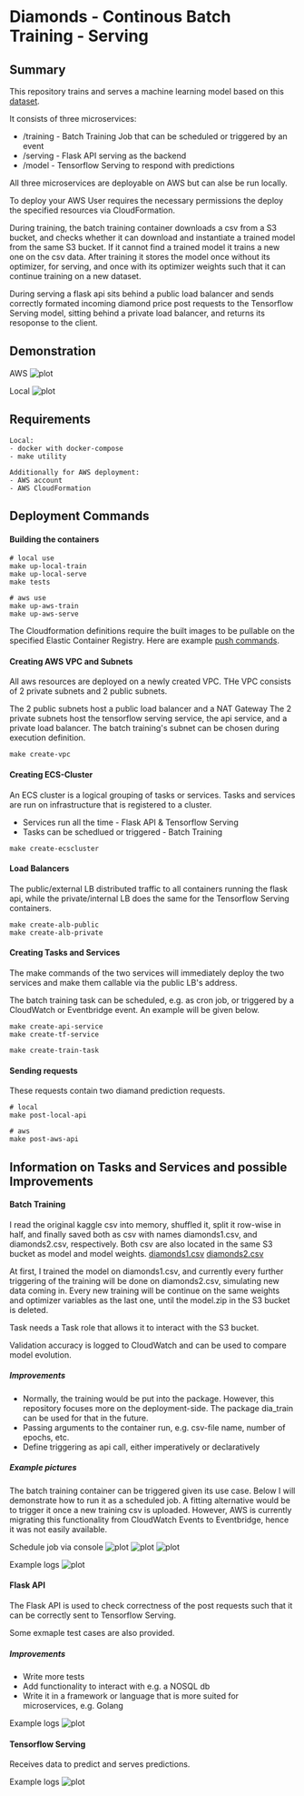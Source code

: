 # Diamonds - Continous Batch Training - Serving

## Summary
This repository trains and serves a machine learning model based on this [dataset](https://www.kaggle.com/shivam2503/diamonds).

It consists of three microservices:
- /training - Batch Training Job that can be scheduled or triggered by an event
- /serving - Flask API serving as the backend
- /model - Tensorflow Serving to respond with predictions

All three microservices are deployable on AWS but can alse be run locally.

To deploy your AWS User requires the necessary permissions the deploy the specified resources via CloudFormation.

During training, the batch training container downloads a csv from a S3 bucket, and checks whether it can download and instantiate a trained model from the same S3 bucket. If it cannot find a trained model it trains a new one on the csv data.
After training it stores the model once without its optimizer, for serving, and once with its optimizer weights such that it can continue training on a new dataset. 

During serving a flask api sits behind a public load balancer and sends correctly formated incoming diamond price post requests to the Tensorflow Serving model, sitting behind a private load balancer, and returns its resoponse to the client.

## Demonstration
AWS
![plot](./demo-aws.png)

Local
![plot](./demo-local.png)

## Requirements

    Local:
    - docker with docker-compose
    - make utility

    Additionally for AWS deployment:
    - AWS account
    - AWS CloudFormation

## Deployment Commands

#### Building the containers
```
# local use
make up-local-train
make up-local-serve
make tests

# aws use
make up-aws-train
make up-aws-serve
```

The Cloudformation definitions require the built images to be pullable on the specified Elastic Container Registry.
Here are example [push commands](https://docs.aws.amazon.com/AmazonECR/latest/userguide/docker-push-ecr-image.html).

#### Creating AWS VPC and Subnets
All aws resources are deployed on a newly created VPC.
THe VPC consists of 2 private subnets and 2 public subnets.

The 2 public subnets host a public load balancer and a NAT Gateway
The 2 private subnets host the tensorflow serving service, the api service, and a private load balancer.
The batch training's subnet can be chosen during execution definition.

```
make create-vpc
```

#### Creating ECS-Cluster
An ECS cluster is a logical grouping of tasks or services. Tasks and services are run on infrastructure that is registered to a cluster.

- Services run all the time - Flask API & Tensorflow Serving
- Tasks can be schedlued or triggered - Batch Training

```
make create-ecscluster
```

#### Load Balancers
The public/external LB distributed traffic to all containers running the flask api, while the private/internal LB does the same for the Tensorflow Serving containers.

```
make create-alb-public
make create-alb-private
```

#### Creating Tasks and Services
The make commands of the two services will immediately deploy the two services and make them callable via the public LB's address.

The batch training task can be scheduled, e.g. as cron job, or  triggered by a CloudWatch or Eventbridge event.
An example will be given below.

```
make create-api-service
make create-tf-service

make create-train-task
```

#### Sending requests
These requests contain two diamand prediction requests.
```
# local
make post-local-api

# aws
make post-aws-api
```

## Information on Tasks and Services and possible Improvements

#### Batch Training

I read the original kaggle csv into memory, shuffled it, split it row-wise in half, and finally saved both as csv with names diamonds1.csv, and diamonds2.csv, respectively.
Both csv are also located in the same S3 bucket as model and model weights.
[diamonds1.csv](https://diamonds-ml-project.s3.us-east-2.amazonaws.com/diamonds1.csv)
[diamonds2.csv](https://diamonds-ml-project.s3.us-east-2.amazonaws.com/diamonds2.csv)

At first, I trained the model on diamonds1.csv, and currently every further triggering of the training will be done on diamonds2.csv, simulating new data coming in.
Every new training will be continue on the same weights and optimizer variables as the last one, until the model.zip in the S3 bucket is deleted.

Task needs a Task role that allows it to interact with the S3 bucket.

Validation accuracy is logged to CloudWatch and can be used to compare model evolution.

##### Improvements

- Normally, the training would be put into the package. However, this repository focuses more on the deployment-side. The package dia_train can be used for that in the future.
- Passing arguments to the container run, e.g. csv-file name, number of epochs, etc.
- Define triggering as api call, either imperatively or declaratively

##### Example pictures
The batch training container can be triggered given its use case.
Below I will demonstrate how to run it as a scheduled job.
A fitting alternative would be to trigger it once a new training csv is uploaded.
However, AWS is currently migrating this functionality from CloudWatch Events to Eventbridge, hence it was not easily available.

Schedule job via console
![plot](./schedule-batch-1.png)
![plot](./schedule-batch-2.png)
![plot](./schedule-batch-3.png)

Example logs
![plot](./batch-train-logs.png)

#### Flask API

The Flask API is used to check correctness of the post requests such that it can be correctly sent to Tensorflow Serving.

Some exmaple test cases are also provided.

##### Improvements
- Write more tests
- Add functionality to interact with e.g. a NOSQL db
- Write it in a framework or language that is more suited for microservices, e.g. Golang

Example logs
![plot](./flask-api-logs.png)

#### Tensorflow Serving

Receives data to predict and serves predictions.

Example logs
![plot](./tf-serve-logs.png)
